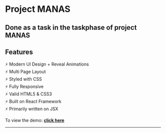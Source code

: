 # Project MANAS  
## Done as a task in the taskphase of project MANAS
## Features

⚡️ Modern UI Design + Reveal Animations\
⚡️ Multi Page Layout\
⚡️ Styled with CSS\
⚡️ Fully Responsive\
⚡️ Valid HTML5 & CSS3\
⚡️ Built on React Framework\
⚡️ Primarily written on JSX

To view the demo: **[click here](https://the-simplefolio.netlify.app/)**

---


